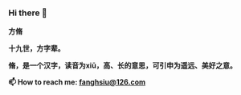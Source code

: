 ### Hi there 👋
**方脩**

**十九世，方字辈。**

**脩，是一个汉字，读音为xiū，高、长的意思，可引申为遥远、美好之意。**

**📫 How to reach me: fanghsiu@126.com**
<!--
 <p>
  <img width="50%"src="https://github-readme-stats-820sxk75u.vercel.app/api?username=fanghsiu&show_icons=true&hide_border=true?theme=radical" />
 </p>
-->

<!--
**fangxiu0525/fangxiu0525** is a ✨ _special_ ✨ repository because its `README.md` (this file) appears on your GitHub profile.

Here are some ideas to get you started:

- 🔭 I’m currently working on ...
- 🌱 I’m currently learning ...
- 👯 I’m looking to collaborate on ...
- 🤔 I’m looking for help with ...
- 💬 Ask me about ...
- 📫 How to reach me: ...
- 😄 Pronouns: ...
- ⚡ Fun fact: ...
-->

<!--
- 👋 Hi, I’m @fanghsiu
- 👀 I’m interested in ...
- 🌱 I’m currently learning ...
- 💞️ I’m looking to collaborate on ...
- 📫 How to reach me ...
-->

<!---
fanghsiu/fanghsiu is a ✨ special ✨ repository because its `README.md` (this file) appears on your GitHub profile.
You can click the Preview link to take a look at your changes.
--->
